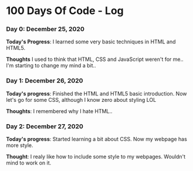 # 100 Days Of Code - Log

### Day 0: December 25, 2020

**Today's Progress**: I learned some very basic techniques in HTML and HTML5.

**Thoughts** I used to think that HTML, CSS and JavaScript weren't for me.. I'm starting to change my mind a bit..

### Day 1: December 26, 2020

**Today's progress**: Finished the HTML and HTML5 basic introduction. Now let's go for some CSS, although I know zero about styling LOL

**Thoughts**: I remembered why I hate HTML..

### Day 2: December 27, 2020

**Today's progress**: Started learning a bit about CSS. Now my webpage has more style.

**Thought**: I realy like how to include some style to my webpages. Wouldn't mind to work on it.
